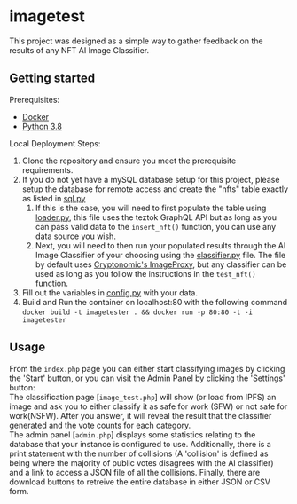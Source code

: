 # imagetest
This project was designed as a simple way to gather feedback on the results of any NFT AI Image Classifier. 
## Getting started
Prerequisites:
* <a href='https://www.docker.com/'>Docker</a>
* <a href='https://www.python.org/'>Python 3.8</a> <br>

Local Deployment Steps:
1. Clone the repository and ensure you meet the prerequisite requirements.
2. If you do not yet have a mySQL database setup for this project, please setup the database for remote access and create the "nfts" table exactly as listed in <a href="https://github.com/peter6C6F6C/imagetest/blob/main/python/sql.py">sql.py</a>
    1. If this is the case, you will need to first populate the table using <a href="https://github.com/peter6C6F6C/imagetest/blob/main/python/loader.py">loader.py</a>, this file uses the teztok GraphQL API but as long as you can pass valid data to the `insert_nft()` function, you can use any data source you wish.
    2. Next, you will need to then run your populated results through the AI Image Classifier of your choosing using the <a href="https://github.com/peter6C6F6C/imagetest/blob/main/python/classifier.py">classifier.py</a> file. The file by default uses <a href='https://github.com/Cryptonomic/ImageProxy'>Cryptonomic's ImageProxy</a>, but any classifier can be used as long as you follow the instructions in the `test_nft()` function.
3. Fill out the variables in <a href="https://github.com/peter6C6F6C/imagetest/blob/main/python/config.py">config.py</a> with your data.
4. Build and Run the container on localhost:80 with the following command `docker build -t imagetester . && docker run -p 80:80 -t -i imagetester`
## Usage
From the `index.php` page you can either start classifying images by clicking the 'Start' button, or you can visit the Admin Panel by clicking the 'Settings' button:
<br>
The classification page [`image_test.php`] will show (or load from IPFS) an image and ask you to either classify it as safe for work (SFW) or not safe for work(NSFW). After you answer, it will reveal the result that the classifier generated and the vote counts for each category.
<br>
The admin panel [`admin.php`] displays some statistics relating to the database that your instance is configured to use. Additionally, there is a print statement with the number of collisions (A 'collision' is defined as being where the majority of public votes disagrees with the AI classifier) and a link to access a JSON file of all the collisions. Finally, there are download buttons to retreive the entire database in either JSON or CSV form.
